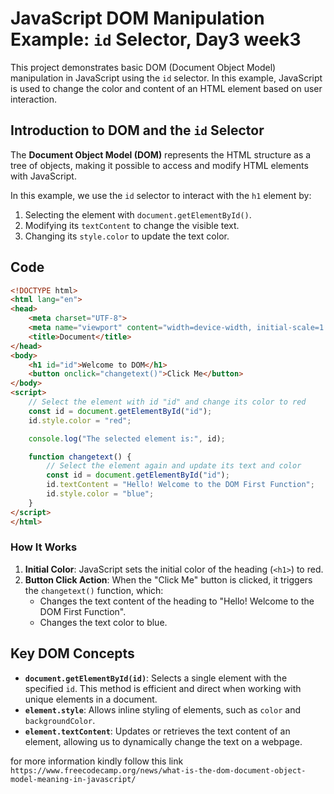 
# JavaScript DOM Manipulation Example: `id` Selector, Day3 week3

This project demonstrates basic DOM (Document Object Model) manipulation in JavaScript using the `id` selector. In this example, JavaScript is used to change the color and content of an HTML element based on user interaction.


## Introduction to DOM and the `id` Selector

The **Document Object Model (DOM)** represents the HTML structure as a tree of objects, making it possible to access and modify HTML elements with JavaScript.

In this example, we use the `id` selector to interact with the `h1` element by:
1. Selecting the element with `document.getElementById()`.
2. Modifying its `textContent` to change the visible text.
3. Changing its `style.color` to update the text color.

## Code

```html
<!DOCTYPE html>
<html lang="en">
<head>
    <meta charset="UTF-8">
    <meta name="viewport" content="width=device-width, initial-scale=1.0">
    <title>Document</title>
</head>
<body>
    <h1 id="id">Welcome to DOM</h1>
    <button onclick="changetext()">Click Me</button>
</body>
<script>
    // Select the element with id "id" and change its color to red
    const id = document.getElementById("id");
    id.style.color = "red";

    console.log("The selected element is:", id);

    function changetext() {
        // Select the element again and update its text and color
        const id = document.getElementById("id");
        id.textContent = "Hello! Welcome to the DOM First Function";
        id.style.color = "blue";
    }
</script>
</html>
```

### How It Works

1. **Initial Color**: JavaScript sets the initial color of the heading (`<h1>`) to red.
2. **Button Click Action**: When the "Click Me" button is clicked, it triggers the `changetext()` function, which:
   - Changes the text content of the heading to "Hello! Welcome to the DOM First Function".
   - Changes the text color to blue.

## Key DOM Concepts

- **`document.getElementById(id)`**: Selects a single element with the specified `id`. This method is efficient and direct when working with unique elements in a document.
- **`element.style`**: Allows inline styling of elements, such as `color` and `backgroundColor`.
- **`element.textContent`**: Updates or retrieves the text content of an element, allowing us to dynamically change the text on a webpage.


for more information kindly follow this link ```https://www.freecodecamp.org/news/what-is-the-dom-document-object-model-meaning-in-javascript/```